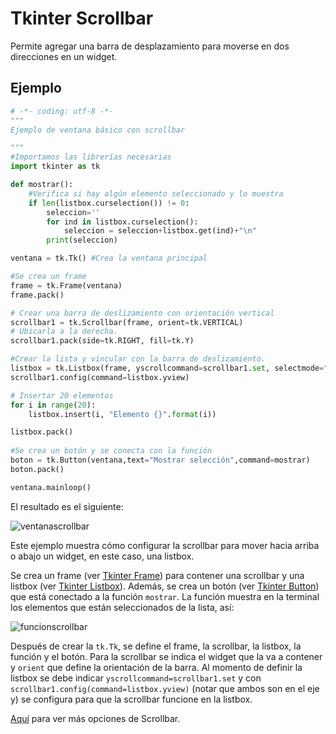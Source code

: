 # Tkinter Scrollbar
Permite agregar una barra de desplazamiento para moverse en dos direcciones en un widget.

## Ejemplo

```python
# -*- coding: utf-8 -*-
"""
Ejemplo de ventana básico con scrollbar

"""
#Importamos las librerías necesarias
import tkinter as tk

def mostrar():
    #Verifica si hay algún elemento seleccionado y lo muestra
    if len(listbox.curselection()) != 0:
        seleccion=''
        for ind in listbox.curselection():
            seleccion = seleccion+listbox.get(ind)+"\n"
        print(seleccion)

ventana = tk.Tk() #Crea la ventana principal

#Se crea un frame
frame = tk.Frame(ventana)
frame.pack()

# Crear una barra de deslizamiento con orientación vertical
scrollbar1 = tk.Scrollbar(frame, orient=tk.VERTICAL)
# Ubicarla a la derecha.
scrollbar1.pack(side=tk.RIGHT, fill=tk.Y)

#Crear la lista y vincular con la barra de deslizamiento.
listbox = tk.Listbox(frame, yscrollcommand=scrollbar1.set, selectmode="single")
scrollbar1.config(command=listbox.yview)

# Insertar 20 elementos
for i in range(20):
    listbox.insert(i, "Elemento {}".format(i))

listbox.pack()
        
#Se crea un botón y se conecta con la función
boton = tk.Button(ventana,text="Mostrar selección",command=mostrar)
boton.pack()

ventana.mainloop()
```
El resultado es el siguiente:

![ventanascrollbar](https://user-images.githubusercontent.com/58320351/128614572-b3a8f378-b765-4215-8e06-b9199af9d08a.png)

Este ejemplo muestra cómo configurar la scrollbar para mover hacia arriba o abajo un widget, en este caso, una listbox.

Se crea un frame (ver [Tkinter Frame](https://github.com/juan-suarezp/PythonTkinterTutorial/blob/master/widgets/frame/frame.md)) para contener una scrollbar y una listbox (ver [Tkinter Listbox](https://github.com/juan-suarezp/PythonTkinterTutorial/blob/master/widgets/listbox/listbox.md)). Además, se crea un botón (ver [Tkinter Button](https://github.com/juan-suarezp/PythonTkinterTutorial/blob/master/widgets/button/button.md)) que está conectado a la función `mostrar`. La función muestra en la terminal los elementos que están seleccionados de la lista, así:

![funcionscrollbar](https://user-images.githubusercontent.com/58320351/128614576-ee4eabac-484b-446d-8317-a3f82f1a4f0b.png)

Después de crear la `tk.Tk`, se define el frame, la scrollbar, la listbox, la función y el botón. Para la scrollbar se indica el widget que la va a contener y `orient` que define la orientación de la barra. Al momento de definir la listbox se debe indicar `yscrollcommand=scrollbar1.set` y con `scrollbar1.config(command=listbox.yview)` (notar que ambos son en el eje y) se configura para que la scrollbar funcione en la listbox.

[Aquí](https://www.tutorialspoint.com/python3/tk_scrollbar.htm) para ver más opciones de Scrollbar.
